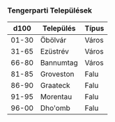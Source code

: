 ﻿
### Tengerparti Települések

| d100 | Település | Típus |
| ---- | --------- | ----- |
| 01-30 | Öbölvár | Város |
| 31-65 | Ezüstrév | Város |
| 66-80 | Bannumtag | Város |
| 81-85 | Groveston | Falu |
| 86-90 | Graateck | Falu |
| 91-95 | Morentau | Falu |
| 96-00 | Dho'omb | Falu |
